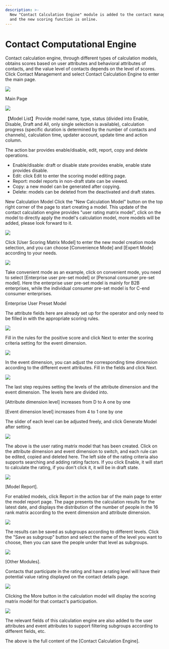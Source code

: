 ```yaml
---
description: >-
  New "Contact Calculation Engine" module is added to the contact management,
  and the new scoring function is online.
---
```


# Contact Computational Engine

Contact calculation engine, through different types of calculation models, obtains scores based on user attributes and behavioral attributes of contacts, and the value level of contacts depends on the level of scores. Click Contact Management and select Contact Calculation Engine to enter the main page.

![](<.gitbook/assets/image (640).png>)

Main Page&#x20;

![](<.gitbook/assets/image (648).png>)

【Model List】Provide model name, type, status (divided into Enable, Disable, Draft and All, only single selection is available), calculation progress (specific duration is determined by the number of contacts and channels), calculation time, updater account, update time and action column.

The action bar provides enable/disable, edit, report, copy and delete operations.&#x20;

* Enable/disable: draft or disable state provides enable, enable state provides disable.
* &#x20;Edit: click Edit to enter the scoring model editing page.&#x20;
* Report: model reports in non-draft state can be viewed.&#x20;
* Copy: a new model can be generated after copying.&#x20;
* Delete: models can be deleted from the deactivated and draft states.&#x20;

New Calculation Model Click the "New Calculation Model" button on the top right corner of the page to start creating a model. This update of the contact calculation engine provides "user rating matrix model", click on the model to directly apply the model's calculation model, more models will be added, please look forward to it.

![](<.gitbook/assets/image (647).png>)

Click \[User Scoring Matrix Model] to enter the new model creation mode selection, and you can choose \[Convenience Mode] and \[Expert Mode] according to your needs.

![](<.gitbook/assets/image (651).png>)

Take convenient mode as an example, click on convenient mode, you need to select \[Enterprise user pre-set model] or \[Personal consumer pre-set model]. Here the enterprise user pre-set model is mainly for B2B enterprises, while the individual consumer pre-set model is for C-end consumer enterprises.&#x20;

Enterprise User Preset Model

The attribute fields here are already set up for the operator and only need to be filled in with the appropriate scoring rules.

![](<.gitbook/assets/image (641).png>)

Fill in the rules for the positive score and click Next to enter the scoring criteria setting for the event dimension.

![](<.gitbook/assets/image (656).png>)

In the event dimension, you can adjust the corresponding time dimension according to the different event attributes. Fill in the fields and click Next.

![](<.gitbook/assets/image (643).png>)

The last step requires setting the levels of the attribute dimension and the event dimension. The levels here are divided into.&#x20;

\[Attribute dimension level] increases from D to A one by one&#x20;

\[Event dimension level] increases from 4 to 1 one by one&#x20;

The slider of each level can be adjusted freely, and click Generate Model after setting.

![](<.gitbook/assets/image (652).png>)

The above is the user rating matrix model that has been created. Click on the attribute dimension and event dimension to switch, and each rule can be edited, copied and deleted here. The left side of the rating criteria also supports searching and adding rating factors. If you click Enable, it will start to calculate the rating, if you don't click it, it will be in draft state.

![](<.gitbook/assets/image (649).png>)

\[Model Report].&#x20;

For enabled models, click Report in the action bar of the main page to enter the model report page. The page presents the calculation results for the latest date, and displays the distribution of the number of people in the 16 rank matrix according to the event dimension and attribute dimension.

![](<.gitbook/assets/image (657).png>)

The results can be saved as subgroups according to different levels. Click the "Save as subgroup" button and select the name of the level you want to choose, then you can save the people under that level as subgroups.

![](<.gitbook/assets/image (650).png>)

\[Other Modules].&#x20;

Contacts that participate in the rating and have a rating level will have their potential value rating displayed on the contact details page.

![](<.gitbook/assets/image (653).png>)

Clicking the More button in the calculation model will display the scoring matrix model for that contact's participation.

![](<.gitbook/assets/image (646).png>)

The relevant fields of this calculation engine are also added to the user attributes and event attributes to support filtering subgroups according to different fields, etc.&#x20;

The above is the full content of the \[Contact Calculation Engine].
